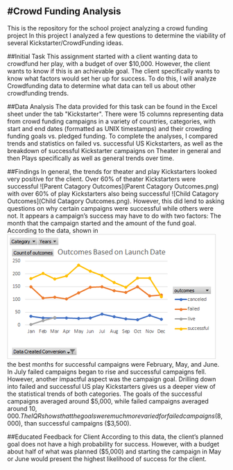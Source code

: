 #Crowd Funding Analysis
---
This is the repository for the school project analyzing a crowd funding project
In this project I analyzed a few questions to determine the viability of several Kickstarter/CrowdFunding ideas. 

##Initial Task 
This assignment started with a client wanting data to crowdfund her play, with a budget of over $10,000. However, the client wants to know if this is an achievable goal. The client specifically wants to know what factors would set her up for success. To do this, I will analyze Crowdfunding data to determine what data can tell us about other crowdfunding trends. 

##Data Analysis
The data provided for this task can be found in the Excel sheet under the tab "Kickstarter". There were 15 columns representing data from crowd funding campaigns in a variety of countries, categories, with start and end dates (formatted as UNIX timestamps) and their crowding funding goals vs. pledged funding.
To complete the analyses, I compared trends and statistics on failed vs. successful US Kickstarters, as well as the breakdown of successful Kickstarter campaigns on Theater in general and then Plays specifically as well as general trends over time. 

##Findings
In general, the trends for theater and play Kickstarters looked very positive for the client. 
Over 60% of theater Kickstarters were successful ![Parent Catagory Outcomes](Parent Catagory Outcomes.png) with over 60% of play Kickstarters also being successful ![Child Catagory Outcomes](Child Catagory Outcomes.png). However, this did lend to asking questions on why certain campaigns were successful while others were not.
It appears a campaign’s success may have to do with two factors: The month that the campaign started and the amount of the fund goal. 
According to the data, shown in ![Outcomes Based on Launch Date](https://github.com/Mary-Wood/CrowdFundingAnalysis/blob/main/Outcomes%20Based%20on%20Launch%20Date.png) the best months for successful campaigns were February, May, and June. In July failed campaigns began to rise and successful campaigns fell. 
However, another impactful aspect was the campaign goal. Drilling down into failed and successful US play Kickstarters gives us a deeper view of the statistical trends of both categories. The goals of the successful campaigns averaged around $5,000, while failed campaigns averaged around $10,000. The IQR shows that the goals were much more varied for failed campaigns ($8,000), than successful campaigns ($3,500). 

##Educated Feedback for Client
According to this data, the client’s planned goal does not have a high probability for success. However, with a budget about half of what was planned ($5,000) and starting the campaign in May or June would present the highest likelihood of success for the client. 

